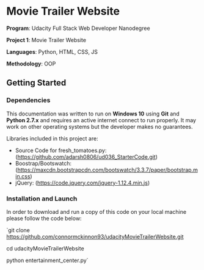# Movie Trailer Website

**Program**: Udacity Full Stack Web Developer Nanodegree

**Project 1**: Movie Trailer Website

**Languages**: Python, HTML, CSS, JS

**Methodology**: OOP

## Getting Started

### Dependencies

This documentation was written to run on **Windows 10** using **Git** and **Python 2.7.x** and requires an active internet connect to run properly.
It may work on other operating systems but the developer makes no guarantees.

Libraries included in this project are:
* Source Code for fresh_tomatoes.py: (https://github.com/adarsh0806/ud036_StarterCode.git)
* Boostrap/Bootswatch: (https://maxcdn.bootstrapcdn.com/bootswatch/3.3.7/paper/bootstrap.min.css)
* jQuery: (https://code.jquery.com/jquery-1.12.4.min.js)

### Installation and Launch

In order to download and run a copy of this code on your local machine please follow the code below:

`git clone https://github.com/connormckinnon93/udacityMovieTrailerWebsite.git

cd udacityMovieTrailerWebsite

python entertainment_center.py`

